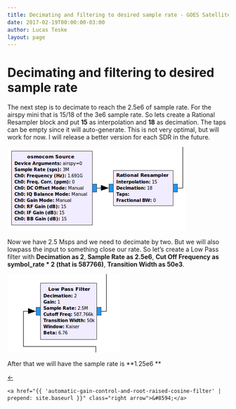 ```yaml
---
title: Decimating and filtering to desired sample rate - GOES Satellite Hunt
date: 2017-02-19T00:00:00-03:00
author: Lucas Teske
layout: page
---
```


# Decimating and filtering to desired sample rate

The next step is to decimate to reach the 2.5e6 of sample rate. For the airspy mini that is 15/18 of the 3e6 sample rate. So lets create a Rational Resampler block and put **15** as interpolation and **18** as decimation. The taps can be empty since it will auto-generate. This is not very optimal, but will work for now. I will release a better version for each SDR in the future.

![](/assets/goes-satellite-hunt/resampler.png)

Now we have 2.5 Msps and we need to decimate by two. But we will also lowpass the input to something close our rate. So let’s create a Low Pass filter with **Decimation as 2**, **Sample Rate as 2.5e6**, **Cut Off Frequency as symbol\_rate \* 2 \(that is 587766\)**, **Transition Width as 50e3**.

![](/assets/goes-satellite-hunt/decimation.png)

After that we will have the sample rate is **1.25e6 **


<div class="pagination">
    <a href="{{ 'gnu-radio-flow' | prepend: site.baseurl }}" class="left arrow">&#8592;</a>

    <a href="{{ 'automatic-gain-control-and-root-raised-cosine-filter' | prepend: site.baseurl }}" class="right arrow">&#8594;</a>
</div>

